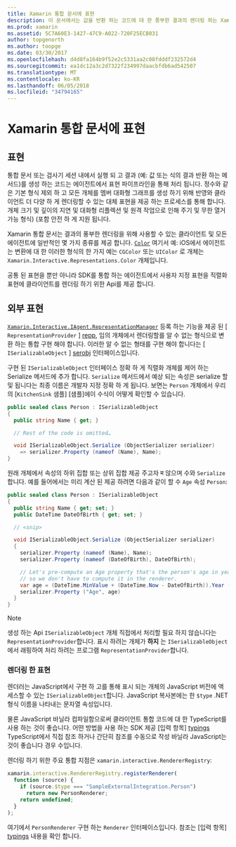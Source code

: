 ```yaml
---
title: Xamarin 통합 문서에 표현
description: 이 문서에서는 값을 반환 하는 코드에 대 한 풍부한 결과의 렌더링 하는 Xamarin 통합 문서 표현 파이프라인을 설명 합니다.
ms.prod: xamarin
ms.assetid: 5C7A60E3-1427-47C9-A022-720F25ECB031
author: topgenorth
ms.author: toopge
ms.date: 03/30/2017
ms.openlocfilehash: d4d8fa164b9f52e2c5331aa2c08fdddf232572d4
ms.sourcegitcommit: ea1dc12a3c2d7322f234997daacbfdb6ad542507
ms.translationtype: MT
ms.contentlocale: ko-KR
ms.lasthandoff: 06/05/2018
ms.locfileid: "34794165"
---
```

# <a name="representations-in-xamarin-workbooks"></a>Xamarin 통합 문서에 표현

## <a name="representations"></a>표현

통합 문서 또는 검사기 세션 내에서 실행 되 고 결과 (예: 값 또는 식의 결과 반환 하는 메서드)를 생성 하는 코드는 에이전트에서 표현 파이프라인을 통해 처리 됩니다. 정수와 같은 기본 형식 제외 하 고 모든 개체를 멤버 대화형 그래프를 생성 하기 위해 반영와 클라이언트 더 다양 하 게 렌더링할 수 있는 대체 표현을 제공 하는 프로세스를 통해 합니다. 개체 크기 및 깊이의 지연 및 대화형 리플렉션 및 원격 작업으로 인해 주기 및 무한 열거 가능 형식) (포함 안전 하 게 지원 됩니다.

Xamarin 통합 문서는 결과의 풍부한 렌더링을 위해 사용할 수 있는 클라이언트 및 모든 에이전트에 일반적인 몇 가지 종류를 제공 합니다. [`Color`][xir-color] 여기서 예: iOS에서 에이전트는 변환에 대 한 이러한 형식의 한 가지 예는 `CGColor` 또는 `UIColor` 로 개체는 `Xamarin.Interactive.Representations.Color` 개체입니다.

공통 된 표현을 뿐만 아니라 SDK를 통합 하는 에이전트에서 사용자 지정 표현을 직렬화 표현에 클라이언트를 렌더링 하기 위한 Api를 제공 합니다.

## <a name="external-representations"></a>외부 표현

[`Xamarin.Interactive.IAgent.RepresentationManager`][repman] 등록 하는 기능을 제공 된 [ `RepresentationProvider` ] [ repp], 임의 개체에서 렌더링할를 알 수 없는 형식으로 변환 하는 통합 구현 해야 합니다. 이러한 알 수 없는 형태를 구현 해야 합니다는 [ `ISerializableObject` ] [ serobj] 인터페이스입니다.

구현 된 `ISerializableObject` 인터페이스 정확 하 게 직렬화 개체를 제어 하는 Serialize 메서드에 추가 합니다. `Serialize` 메서드에서 예상 되는 속성은 serialize 할 및 됩니다는 최종 이름은 개발자 지정 정확 하 게 됩니다. 보면는 `Person` 개체에서 우리의 [`KitchenSink` 샘플] [샘플]에이 수식이 어떻게 확인할 수 있습니다.

```csharp
public sealed class Person : ISerializableObject
{
  public string Name { get; }

  // Rest of the code is omitted…

  void ISerializableObject.Serialize (ObjectSerializer serializer)
    => serializer.Property (nameof (Name), Name);
}
```

원래 개체에서 속성의 하위 집합 또는 상위 집합 제공 주고자 म 않으며 수와 `Serialize`합니다. 예를 들어에서는 미리 계산 된 제공 하려면 다음과 같이 할 수 `Age` 속성 `Person`:

```csharp
public sealed class Person : ISerializableObject
{
  public string Name { get; set; }
  public DateTime DateOfBirth { get; set; }

  // <snip>

  void ISerializableObject.Serialize (ObjectSerializer serializer)
  {
    serializer.Property (nameof (Name), Name);
    serializer.Property (nameof (DateOfBirth), DateOfBirth);

    // Let's pre-compute an Age property that's the person's age in years,
    // so we don't have to compute it in the renderer.
    var age = (DateTime.MinValue + (DateTime.Now - DateOfBirth)).Year - 1;
    serializer.Property ("Age", age)
  }
}
```

> [!NOTE]
> 생성 하는 Api `ISerializableObject` 개체 직접에서 처리할 필요 하지 않습니다는 `RepresentationProvider`합니다. 표시 하려는 개체가 **하지** 는 `ISerializableObject`에서 래핑하여 처리 하려는 프로그램 `RepresentationProvider`합니다.

### <a name="rendering-a-representation"></a>렌더링 한 표현

렌더러는 JavaScript에서 구현 하 고를 통해 표시 되는 개체의 JavaScript 버전에 액세스할 수 있는 `ISerializableObject`합니다. JavaScript 복사본에는 한 `$type` .NET 형식 이름을 나타내는 문자열 속성입니다.

물론 JavaScript 바닐라 컴파일함으로써 클라이언트 통합 코드에 대 한 TypeScript를 사용 하는 것이 좋습니다. 어떤 방법을 사용 하는 SDK 제공 [입력 항목] [ typings] TypeScript에서 직접 참조 하거나 간단히 참조를 수동으로 작성 바닐라 JavaScript는 것이 좋습니다 경우 수입니다.

렌더링 하기 위한 주요 통합 지점은 `xamarin.interactive.RendererRegistry`:

```js
xamarin.interactive.RendererRegistry.registerRenderer(
  function (source) {
    if (source.$type === "SampleExternalIntegration.Person")
      return new PersonRenderer;
    return undefined;
  }
);
```

여기에서 `PersonRenderer` 구현 하는 `Renderer` 인터페이스입니다. 참조는 [입력 항목] [ typings] 내용을 확인 합니다.

[typings]: https://github.com/xamarin/Workbooks/blob/master/SDK/typings/xamarin-interactive.d.ts
[xir-color]: https://developer.xamarin.com/api/type/Xamarin.Interactive.Representations.Color/
[repman]: https://developer.xamarin.com/api/type/Xamarin.Interactive.Representations.IRepresentationManager/
[repp]: https://developer.xamarin.com/api/type/Xamarin.Interactive.Representations.RepresentationProvider/
[serobj]: https://developer.xamarin.com/api/type/Xamarin.Interactive.Serialization.ISerializableObject/
